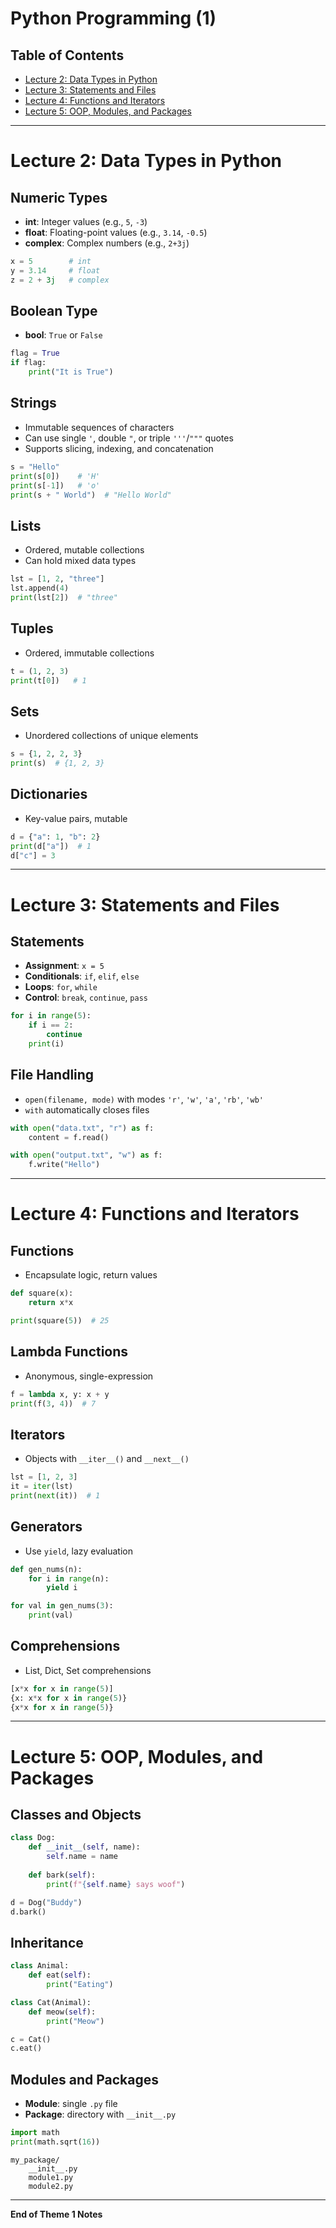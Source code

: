 # Python Programming (1)

## Table of Contents
- [Lecture 2: Data Types in Python](#lecture-2-data-types-in-python)
- [Lecture 3: Statements and Files](#lecture-3-statements-and-files)
- [Lecture 4: Functions and Iterators](#lecture-4-functions-and-iterators)
- [Lecture 5: OOP, Modules, and Packages](#lecture-5-oop-modules-and-packages)

---

# Lecture 2: Data Types in Python

## Numeric Types
- **int**: Integer values (e.g., `5`, `-3`)
- **float**: Floating-point values (e.g., `3.14`, `-0.5`)
- **complex**: Complex numbers (e.g., `2+3j`)

```python
x = 5        # int
y = 3.14     # float
z = 2 + 3j   # complex
```

## Boolean Type
- **bool**: `True` or `False`

```python
flag = True
if flag:
    print("It is True")
```

## Strings
- Immutable sequences of characters
- Can use single `'`, double `"`, or triple `'''`/`"""` quotes
- Supports slicing, indexing, and concatenation

```python
s = "Hello"
print(s[0])    # 'H'
print(s[-1])   # 'o'
print(s + " World")  # "Hello World"
```

## Lists
- Ordered, mutable collections
- Can hold mixed data types

```python
lst = [1, 2, "three"]
lst.append(4)
print(lst[2])  # "three"
```

## Tuples
- Ordered, immutable collections

```python
t = (1, 2, 3)
print(t[0])   # 1
```

## Sets
- Unordered collections of unique elements

```python
s = {1, 2, 2, 3}
print(s)  # {1, 2, 3}
```

## Dictionaries
- Key-value pairs, mutable

```python
d = {"a": 1, "b": 2}
print(d["a"])  # 1
d["c"] = 3
```

---

# Lecture 3: Statements and Files

## Statements
- **Assignment**: `x = 5`
- **Conditionals**: `if`, `elif`, `else`
- **Loops**: `for`, `while`
- **Control**: `break`, `continue`, `pass`

```python
for i in range(5):
    if i == 2:
        continue
    print(i)
```

## File Handling
- `open(filename, mode)` with modes `'r'`, `'w'`, `'a'`, `'rb'`, `'wb'`
- `with` automatically closes files

```python
with open("data.txt", "r") as f:
    content = f.read()

with open("output.txt", "w") as f:
    f.write("Hello")
```

---

# Lecture 4: Functions and Iterators

## Functions
- Encapsulate logic, return values

```python
def square(x):
    return x*x

print(square(5))  # 25
```

## Lambda Functions
- Anonymous, single-expression

```python
f = lambda x, y: x + y
print(f(3, 4))  # 7
```

## Iterators
- Objects with `__iter__()` and `__next__()`

```python
lst = [1, 2, 3]
it = iter(lst)
print(next(it))  # 1
```

## Generators
- Use `yield`, lazy evaluation

```python
def gen_nums(n):
    for i in range(n):
        yield i

for val in gen_nums(3):
    print(val)
```

## Comprehensions
- List, Dict, Set comprehensions

```python
[x*x for x in range(5)]
{x: x*x for x in range(5)}
{x*x for x in range(5)}
```

---

# Lecture 5: OOP, Modules, and Packages

## Classes and Objects

```python
class Dog:
    def __init__(self, name):
        self.name = name
    
    def bark(self):
        print(f"{self.name} says woof")

d = Dog("Buddy")
d.bark()
```

## Inheritance

```python
class Animal:
    def eat(self):
        print("Eating")

class Cat(Animal):
    def meow(self):
        print("Meow")

c = Cat()
c.eat()
```

## Modules and Packages
- **Module**: single `.py` file
- **Package**: directory with `__init__.py`

```python
import math
print(math.sqrt(16))
```

```text
my_package/
    __init__.py
    module1.py
    module2.py
```

---

**End of Theme 1 Notes**
